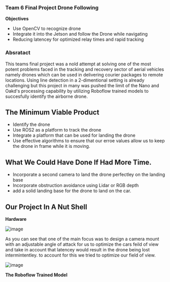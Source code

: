### Team 6 Final Project Drone Following

**Objectives**
- Use OpenCV to recognize drone
- Integrate it into the Jetson and follow the Drone while navigating
- Reducing latencey for optimized relay times and rapid tracking

### Absratact 
This teams final project was a nold attempt at solving one of the most potent problems faced in the tracking and recovery sector of aerial vehicles namely drones which can be used in delivering courier packages to remote locations. Using line detection in a 2-dimentional setting is already challenging but this project in many was pushed the limit of the Nano and Oakd's processing capability by utilizing Roboflow trained models to succesfully identify the airborne drone.

## The Minimum Viable Product
- Identify the drone
- Use ROS2 as a platform to track the drone
- Integrate a platform that can be used for landing the drone
- Use effective algorithms to ensure that our erroe values allow us to keep the drone in frame while it is moving.

## What We Could Have Done If Had More Time.
- Incorporate a second camera to land the drone perfectley on the landing base
- Incorporate obstruction avoidance using Lidar or RGB depth
- add a solid landing base for the drone to land on the car.
  

## Our Project In A Nut Shell

**Hardware**

 ![image](https://github.com/UCSD-ECEMAE-148/winter-2024-final-project-team-6/assets/164306890/d3f91601-d6c6-426f-b8aa-4733af1c4f2f)

As you can see that one of the main focus was to design a camera mount with an adjustable angle of attack for us to optimize the cars feild of view and take in account that latencey would result in the drone being lost intermintentley. to account for this we tried to optimize our field of view.

![image](https://github.com/UCSD-ECEMAE-148/winter-2024-final-project-team-6/assets/164306890/fec69d6d-94ca-4cc7-9c39-1b82783bdb7e)


**The Roboflow Trained Model**





